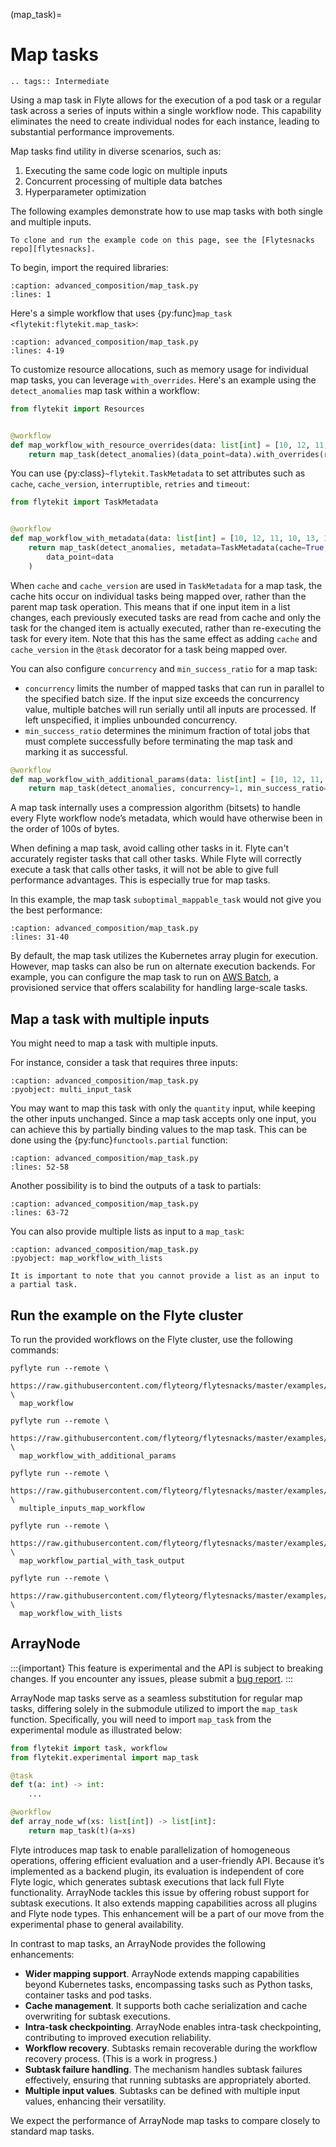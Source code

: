 (map_task)=

# Map tasks

```{eval-rst}
.. tags:: Intermediate
```

Using a map task in Flyte allows for the execution of a pod task or a regular task across a series of inputs within a single workflow node.
This capability eliminates the need to create individual nodes for each instance, leading to substantial performance improvements.

Map tasks find utility in diverse scenarios, such as:

1. Executing the same code logic on multiple inputs
2. Concurrent processing of multiple data batches
3. Hyperparameter optimization

The following examples demonstrate how to use map tasks with both single and multiple inputs.

```{note}
To clone and run the example code on this page, see the [Flytesnacks repo][flytesnacks].
```

To begin, import the required libraries:

```{rli} https://raw.githubusercontent.com/flyteorg/flytesnacks/master/examples/advanced_composition/advanced_composition/map_task.py
:caption: advanced_composition/map_task.py
:lines: 1
```

Here's a simple workflow that uses {py:func}`map_task <flytekit:flytekit.map_task>`:

```{rli} https://raw.githubusercontent.com/flyteorg/flytesnacks/master/examples/advanced_composition/advanced_composition/map_task.py
:caption: advanced_composition/map_task.py
:lines: 4-19
```

To customize resource allocations, such as memory usage for individual map tasks,
you can leverage `with_overrides`. Here's an example using the `detect_anomalies` map task within a workflow:

```python
from flytekit import Resources


@workflow
def map_workflow_with_resource_overrides(data: list[int] = [10, 12, 11, 10, 13, 12, 100, 11, 12, 10]) -> list[bool]:
    return map_task(detect_anomalies)(data_point=data).with_overrides(requests=Resources(mem="2Gi"))
```

You can use {py:class}`~flytekit.TaskMetadata` to set attributes such as `cache`, `cache_version`, `interruptible`, `retries` and `timeout`:
```python
from flytekit import TaskMetadata


@workflow
def map_workflow_with_metadata(data: list[int] = [10, 12, 11, 10, 13, 12, 100, 11, 12, 10]) -> list[bool]:
    return map_task(detect_anomalies, metadata=TaskMetadata(cache=True, cache_version="0.1", retries=1))(
        data_point=data
    )
```
When `cache` and `cache_version` are used in `TaskMetadata` for a map task, the cache hits occur on individual tasks being mapped over, rather than the parent map task operation. This means that if one input item in a list changes, each previously executed tasks are read from cache and only the task for the changed item is actually executed, rather than re-executing the task for every item.  Note that this has the same effect as adding `cache` and `cache_version` in the `@task` decorator for a task being mapped over.

You can also configure `concurrency` and `min_success_ratio` for a map task:
- `concurrency` limits the number of mapped tasks that can run in parallel to the specified batch size.
If the input size exceeds the concurrency value, multiple batches will run serially until all inputs are processed. If left unspecified, it implies unbounded concurrency.
- `min_success_ratio` determines the minimum fraction of total jobs that must complete successfully before terminating the map task and marking it as successful.

```python
@workflow
def map_workflow_with_additional_params(data: list[int] = [10, 12, 11, 10, 13, 12, 100, 11, 12, 10]) -> list[bool]:
    return map_task(detect_anomalies, concurrency=1, min_success_ratio=0.75)(data_point=data)
```

A map task internally uses a compression algorithm (bitsets) to handle every Flyte workflow node’s metadata,
which would have otherwise been in the order of 100s of bytes.

When defining a map task, avoid calling other tasks in it. Flyte can't accurately register tasks that call other tasks. While Flyte will correctly execute a task that calls other tasks, it will not be able to give full performance advantages. This is especially true for map tasks.

In this example, the map task `suboptimal_mappable_task` would not give you the best performance:

```{rli} https://raw.githubusercontent.com/flyteorg/flytesnacks/master/examples/advanced_composition/advanced_composition/map_task.py
:caption: advanced_composition/map_task.py
:lines: 31-40
```

By default, the map task utilizes the Kubernetes array plugin for execution.
However, map tasks can also be run on alternate execution backends.
For example, you can configure the map task to run on
[AWS Batch](https://docs.flyte.org/en/latest/deployment/plugin_setup/aws/batch.html#deployment-plugin-setup-aws-array), a provisioned service that offers scalability for handling large-scale tasks.

## Map a task with multiple inputs

You might need to map a task with multiple inputs.

For instance, consider a task that requires three inputs:

```{rli} https://raw.githubusercontent.com/flyteorg/flytesnacks/master/examples/advanced_composition/advanced_composition/map_task.py
:caption: advanced_composition/map_task.py
:pyobject: multi_input_task
```

You may want to map this task with only the ``quantity`` input, while keeping the other inputs unchanged.
Since a map task accepts only one input, you can achieve this by partially binding values to the map task.
This can be done using the {py:func}`functools.partial` function:

```{rli} https://raw.githubusercontent.com/flyteorg/flytesnacks/master/examples/advanced_composition/advanced_composition/map_task.py
:caption: advanced_composition/map_task.py
:lines: 52-58
```

Another possibility is to bind the outputs of a task to partials:

```{rli} https://raw.githubusercontent.com/flyteorg/flytesnacks/master/examples/advanced_composition/advanced_composition/map_task.py
:caption: advanced_composition/map_task.py
:lines: 63-72
```

You can also provide multiple lists as input to a `map_task`:

```{rli} https://raw.githubusercontent.com/flyteorg/flytesnacks/master/examples/advanced_composition/advanced_composition/map_task.py
:caption: advanced_composition/map_task.py
:pyobject: map_workflow_with_lists
```

```{note}
It is important to note that you cannot provide a list as an input to a partial task.
```

## Run the example on the Flyte cluster

To run the provided workflows on the Flyte cluster, use the following commands:

```
pyflyte run --remote \
  https://raw.githubusercontent.com/flyteorg/flytesnacks/master/examples/advanced_composition/advanced_composition/map_task.py \
  map_workflow
```

```
pyflyte run --remote \
  https://raw.githubusercontent.com/flyteorg/flytesnacks/master/examples/advanced_composition/advanced_composition/map_task.py \
  map_workflow_with_additional_params
```

```
pyflyte run --remote \
  https://raw.githubusercontent.com/flyteorg/flytesnacks/master/examples/advanced_composition/advanced_composition/map_task.py \
  multiple_inputs_map_workflow
```

```
pyflyte run --remote \
  https://raw.githubusercontent.com/flyteorg/flytesnacks/master/examples/advanced_composition/advanced_composition/map_task.py \
  map_workflow_partial_with_task_output
```

```
pyflyte run --remote \
  https://raw.githubusercontent.com/flyteorg/flytesnacks/master/examples/advanced_composition/advanced_composition/map_task.py \
  map_workflow_with_lists
```

## ArrayNode

:::{important}
This feature is experimental and the API is subject to breaking changes.
If you encounter any issues, please submit a
[bug report](https://github.com/flyteorg/flyte/issues/new?assignees=&labels=bug%2Cuntriaged&projects=&template=bug_report.yaml&title=%5BBUG%5D+).
:::

ArrayNode map tasks serve as a seamless substitution for regular map tasks, differing solely in the submodule
utilized to import the `map_task` function. Specifically, you will need to import `map_task` from the experimental module as illustrated below:

```python
from flytekit import task, workflow
from flytekit.experimental import map_task

@task
def t(a: int) -> int:
    ...

@workflow
def array_node_wf(xs: list[int]) -> list[int]:
    return map_task(t)(a=xs)
```

Flyte introduces map task to enable parallelization of homogeneous operations,
offering efficient evaluation and a user-friendly API. Because it’s implemented as a backend plugin,
its evaluation is independent of core Flyte logic, which generates subtask executions that lack full Flyte functionality.
ArrayNode tackles this issue by offering robust support for subtask executions.
It also extends mapping capabilities across all plugins and Flyte node types.
This enhancement will be a part of our move from the experimental phase to general availability.

In contrast to map tasks, an ArrayNode provides the following enhancements:

- **Wider mapping support**. ArrayNode extends mapping capabilities beyond Kubernetes tasks, encompassing tasks such as Python tasks, container tasks and pod tasks.
- **Cache management**. It supports both cache serialization and cache overwriting for subtask executions.
- **Intra-task checkpointing**. ArrayNode enables intra-task checkpointing, contributing to improved execution reliability.
- **Workflow recovery**. Subtasks remain recoverable during the workflow recovery process. (This is a work in progress.)
- **Subtask failure handling**. The mechanism handles subtask failures effectively, ensuring that running subtasks are appropriately aborted.
- **Multiple input values**. Subtasks can be defined with multiple input values, enhancing their versatility.

We expect the performance of ArrayNode map tasks to compare closely to standard map tasks.

[flytesnacks]: https://github.com/flyteorg/flytesnacks/tree/master/examples/advanced_composition/

